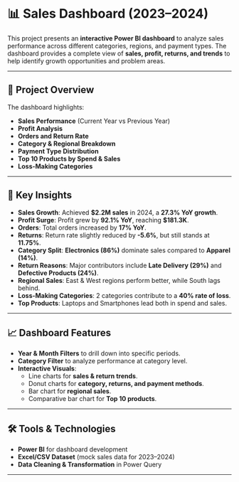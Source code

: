 # 📊 Sales Dashboard (2023–2024)

This project presents an **interactive Power BI dashboard** to analyze sales performance across different categories, regions, and payment types. The dashboard provides a complete view of **sales, profit, returns, and trends** to help identify growth opportunities and problem areas.

---

## 🚀 Project Overview
The dashboard highlights:
- **Sales Performance** (Current Year vs Previous Year)
- **Profit Analysis**
- **Orders and Return Rate**
- **Category & Regional Breakdown**
- **Payment Type Distribution**
- **Top 10 Products by Spend & Sales**
- **Loss-Making Categories**

---

## 📌 Key Insights
- **Sales Growth**: Achieved **$2.2M sales** in 2024, a **27.3% YoY growth**.
- **Profit Surge**: Profit grew by **92.1% YoY**, reaching **$181.3K**.
- **Orders**: Total orders increased by **17% YoY**.
- **Returns**: Return rate slightly reduced by **-5.6%**, but still stands at **11.75%**.
- **Category Split**: **Electronics (86%)** dominate sales compared to **Apparel (14%)**.
- **Return Reasons**: Major contributors include **Late Delivery (29%)** and **Defective Products (24%)**.
- **Regional Sales**: East & West regions perform better, while South lags behind.
- **Loss-Making Categories**: 2 categories contribute to a **40% rate of loss**.
- **Top Products**: Laptops and Smartphones lead both in spend and sales.

---

## 📈 Dashboard Features
- **Year & Month Filters** to drill down into specific periods.
- **Category Filter** to analyze performance at category level.
- **Interactive Visuals**:
  - Line charts for **sales & return trends**.
  - Donut charts for **category, returns, and payment methods**.
  - Bar chart for **regional sales**.
  - Comparative bar chart for **Top 10 products**.

---

## 🛠 Tools & Technologies
- **Power BI** for dashboard development
- **Excel/CSV Dataset** (mock sales data for 2023–2024)
- **Data Cleaning & Transformation** in Power Query

---


